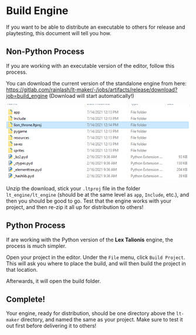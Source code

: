 # Build Engine

If you want to be able to distribute an executable to others for release and playtesting, this document will tell you how.

## Non-Python Process

If you are working with an executable version of the editor, follow this process.

You can download the current version of the standalone engine from here: https://gitlab.com/rainlash/lt-maker/-/jobs/artifacts/release/download?job=build_engine (Download will start automatically!)

![GenericEngineProject](images/GenericEngineProject.png)

Unzip the download, stick your `.ltproj` file in the folder `lt_engine/lt_engine` (should be at the same level as `app`, `Include`, etc.), and then you should be good to go. Test that the engine works with your project, and then re-zip it all up for distribution to others!

## Python Process

If are working with the Python version of the **Lex Talionis** engine, the process is much simpler.

Open your project in the editor. Under the `File` menu, click `Build Project`. This will ask you where to place the build, and will then build the project in that location.

Afterwards, it will open the build folder.

## Complete!

Your engine, ready for distribution, should be one directory above the `lt-maker` directory, and named the same as your project. Make sure to test it out first before delivering it to others!
